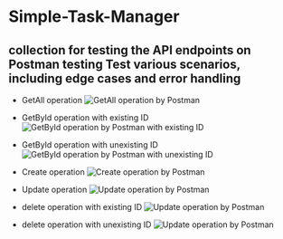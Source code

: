 # Simple-Task-Manager



## collection for testing the API endpoints on Postman testing Test various scenarios, including edge cases and error handling

- GetAll operation 
![GetAll operation by Postman ]("/Images/gitAll.png")

- GetById operation with existing ID 
![GetById operation by Postman with existing ID ]("C:\Users\ASUS\Pictures\Screenshots\getById.png")

- GetById operation with unexisting ID 
![GetById operation by Postman with unexisting ID ]("C:\Users\ASUS\Pictures\Screenshots\getByIdWrong.png")

- Create operation 
![Create operation by Postman  ]("C:\Users\ASUS\Pictures\Screenshots\create.png")

- Update operation 
![Update operation by Postman  ]("C:\Users\ASUS\Pictures\Screenshots\update.png")

- delete operation with existing ID 
![Update operation by Postman  ]("C:\Users\ASUS\Pictures\Screenshots\delete2.png")

- delete operation with unexisting ID 
![Update operation by Postman  ]("C:\Users\ASUS\Pictures\Screenshots\delete1.png")



